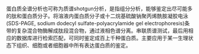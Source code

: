 蛋白质全谱分析也可称为质谱shotgun分析，是指组分分析，能够鉴定出尽可能多的肽和蛋白质分子。将溶液内蛋白质分子或十二烷基硫酸钠聚丙烯酰胺凝胶电泳(SDS-PAGE, sodium dodecyl sulfate-polyacrylamide gel electrophoresis)条带的复杂混合物酶解成肽段混合物，通过液相色谱分离。串联质谱测试，最后用相应的数据库进行检索匹配，可同时鉴定成百上千种蛋白质。主要应用于某一生理状态下组织、细胞或者细胞器中所有表达蛋白质的鉴定。

